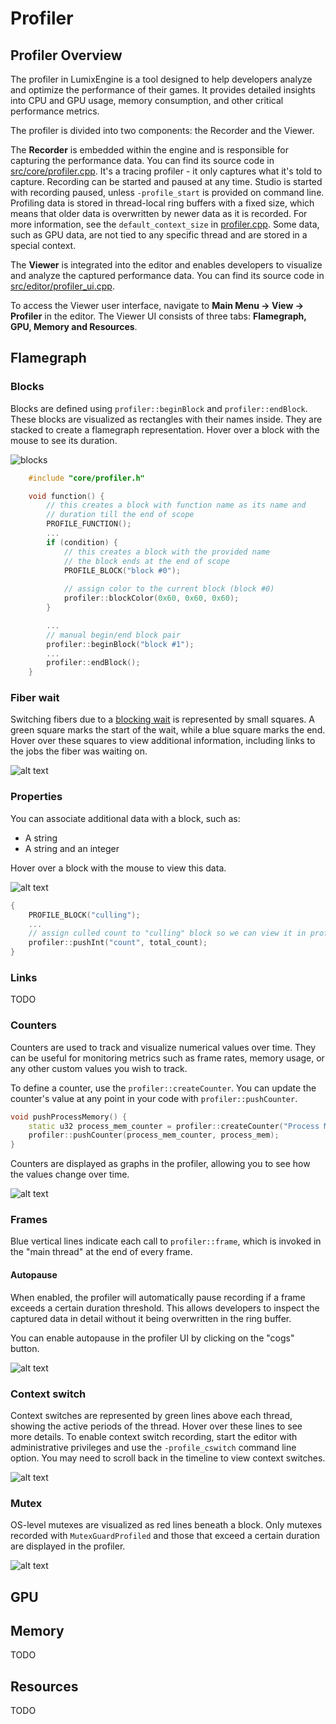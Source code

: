 # Profiler

## Profiler Overview

The profiler in LumixEngine is a tool designed to help developers analyze and optimize the performance of their games. It provides detailed insights into CPU and GPU usage, memory consumption, and other critical performance metrics. 

The profiler is divided into two components: the Recorder and the Viewer. 

The **Recorder** is embedded within the engine and is responsible for capturing the performance data. You can find its source code in [src/core/profiler.cpp](../src/core/profiler.cpp). It's a tracing profiler - it only captures what it's told to capture. Recording can be started and paused at any time. Studio is started with recording paused, unless `-profile_start` is provided on command line. Profiling data is stored in thread-local ring buffers with a fixed size, which means that older data is overwritten by newer data as it is recorded. For more information, see the `default_context_size` in [profiler.cpp](../src/core/profiler.cpp). Some data, such as GPU data, are not tied to any specific thread and are stored in a special context.

The **Viewer** is integrated into the editor and enables developers to visualize and analyze the captured performance data. You can find its source code in [src/editor/profiler_ui.cpp](../src/editor/profiler_ui.cpp).

To access the Viewer user interface, navigate to **Main Menu -> View -> Profiler** in the editor. The Viewer UI consists of three tabs: **Flamegraph, GPU, Memory and Resources**.

## Flamegraph

### Blocks

Blocks are defined using `profiler::beginBlock` and `profiler::endBlock`. These blocks are visualized as rectangles with their names inside. They are stacked to create a flamegraph representation. Hover over a block with the mouse to see its duration.

![blocks](images/profiler/blocks.png)

```cpp
    #include "core/profiler.h"

    void function() {
        // this creates a block with function name as its name and
        // duration till the end of scope
        PROFILE_FUNCTION();
        ...
        if (condition) {
            // this creates a block with the provided name
            // the block ends at the end of scope
            PROFILE_BLOCK("block #0");
            
            // assign color to the current block (block #0)
            profiler::blockColor(0x60, 0x60, 0x60); 
        }

        ...
        // manual begin/end block pair
        profiler::beginBlock("block #1");
        ...
        profiler::endBlock();
    }
```

### Fiber wait

Switching fibers due to a [blocking wait](job_system.md) is represented by small squares. A green square marks the start of the wait, while a blue square marks the end. Hover over these squares to view additional information, including links to the jobs the fiber was waiting on.

![alt text](images/profiler/fiber_switch.png)

### Properties

You can associate additional data with a block, such as:

* A string
* A string and an integer

Hover over a block with the mouse to view this data.

![alt text](images/profiler/block_properties.png)

```cpp
{
    PROFILE_BLOCK("culling");
    ...
    // assign culled count to "culling" block so we can view it in profiler
    profiler::pushInt("count", total_count);
}
```
### Links

TODO

### Counters

Counters are used to track and visualize numerical values over time. They can be useful for monitoring metrics such as frame rates, memory usage, or any other custom values you wish to track.

To define a counter, use the `profiler::createCounter`. You can update the counter's value at any point in your code with `profiler::pushCounter`.

```cpp
void pushProcessMemory() {
    static u32 process_mem_counter = profiler::createCounter("Process Memory (MB)", 0);
    profiler::pushCounter(process_mem_counter, process_mem);
}
```

Counters are displayed as graphs in the profiler, allowing you to see how the values change over time.

![alt text](images/profiler/counters.png)


### Frames

Blue vertical lines indicate each call to `profiler::frame`, which is invoked in the "main thread" at the end of every frame.

#### Autopause

When enabled, the profiler will automatically pause recording if a frame exceeds a certain duration threshold. This allows developers to inspect the captured data in detail without it being overwritten in the ring buffer.

You can enable autopause in the profiler UI by clicking on the "cogs" button.

![alt text](images/profiler/autopause.png)

### Context switch

Context switches are represented by green lines above each thread, showing the active periods of the thread. Hover over these lines to see more details. To enable context switch recording, start the editor with administrative privileges and use the `-profile_cswitch` command line option. You may need to scroll back in the timeline to view context switches.

![alt text](images/profiler/context_switch.png)

### Mutex

OS-level mutexes are visualized as red lines beneath a block. Only mutexes recorded with `MutexGuardProfiled` and those that exceed a certain duration are displayed in the profiler.

![alt text](images/profiler/mutex.png)

## GPU


## Memory

TODO

## Resources

TODO

